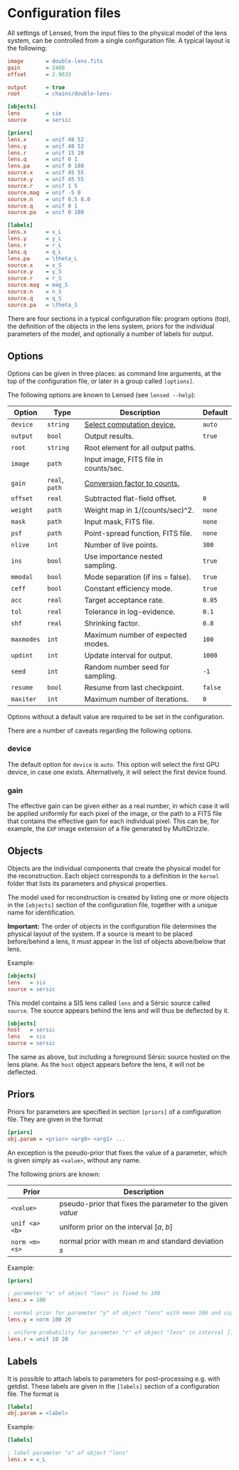 Configuration files
===================

All settings of Lensed, from the input files to the physical model of the lens
system, can be controlled from a single configuration file. A typical layout is
the following:

```ini
image       = double-lens.fits
gain        = 2400
offset      = 2.9633

output      = true
root        = chains/double-lens-

[objects]
lens        = sie
source      = sersic

[priors]
lens.x      = unif 48 52
lens.y      = unif 48 52
lens.r      = unif 15 20
lens.q      = unif 0 1
lens.pa     = unif 0 180
source.x    = unif 45 55
source.y    = unif 45 55
source.r    = unif 1 5
source.mag  = unif -5 0
source.n    = unif 0.5 8.0
source.q    = unif 0 1
source.pa   = unif 0 180

[labels]
lens.x      = x_L
lens.y      = y_L
lens.r      = r_L
lens.q      = q_L
lens.pa     = \theta_L
source.x    = x_S
source.y    = y_S
source.r    = r_S
source.mag  = mag_S
source.n    = n_S
source.q    = q_S
source.pa   = \theta_S
```

There are four sections in a typical configuration file: program options (top),
the definition of the objects in the lens system, priors for the individual
parameters of the model, and optionally a number of labels for output.


Options
-------

Options can be given in three places: as command line arguments, at the
top of the configuration file, or later in a group called `[options]`.

The following options are known to Lensed (see `lensed --help`):

Option     | Type           | Description                            | Default
-----------|----------------|----------------------------------------|--------
`device`   | `string`       | [Select computation device.](#device)  | `auto`
`output`   | `bool`         | Output results.                        | `true`
`root`     | `string`       | Root element for all output paths.     | 
`image`    | `path`         | Input image, FITS file in counts/sec.  | 
`gain`     | `real`, `path` | [Conversion factor to counts.](#gain)  | 
`offset`   | `real`         | Subtracted flat-field offset.          | `0`
`weight`   | `path`         | Weight map in 1/(counts/sec)^2.        | `none`
`mask`     | `path`         | Input mask, FITS file.                 | `none`
`psf`      | `path`         | Point-spread function, FITS file.      | `none`
`nlive`    | `int`          | Number of live points.                 | `300`
`ins`      | `bool`         | Use importance nested sampling.        | `true`
`mmodal`   | `bool`         | Mode separation (if ins = false).      | `true`
`ceff`     | `bool`         | Constant efficiency mode.              | `true`
`acc`      | `real`         | Target acceptance rate.                | `0.05`
`tol`      | `real`         | Tolerance in log-evidence.             | `0.1`
`shf`      | `real`         | Shrinking factor.                      | `0.8`
`maxmodes` | `int`          | Maximum number of expected modes.      | `100`
`updint`   | `int`          | Update interval for output.            | `1000`
`seed`     | `int`          | Random number seed for sampling.       | `-1`
`resume`   | `bool`         | Resume from last checkpoint.           | `false`
`maxiter`  | `int`          | Maximum number of iterations.          | `0`

Options without a default value are required to be set in the configuration.

There are a number of caveats regarding the following options.

### device

The default option for `device` is `auto`. This option will select the first
GPU device, in case one exists. Alternatively, it will select the first device
found.

### gain

The effective gain can be given either as a real number, in which case it will
be applied uniformly for each pixel of the image, or the path to a FITS file
that contains the effective gain for each individual pixel. This can be, for
example, the `EXP` image extension of a file generated by MultiDrizzle.


Objects
-------

Objects are the individual components that create the physical model for the
reconstruction. Each object corresponds to a definition in the `kernel` folder
that lists its parameters and physical properties.

The model used for reconstruction is created by listing one or more objects in
the `[objects]` section of the configuration file, together with a unique name
for identification.

**Important:** The order of objects in the configuration file determines the
physical layout of the system. If a source is meant to be placed before/behind
a lens, it must appear in the list of objects above/below that lens.

Example:

```ini
[objects]
lens   = sis
source = sersic
```

This model contains a SIS lens called `lens` and a Sérsic source called
`source`. The source appears behind the lens and will thus be deflected by it.

```ini
[objects]
host   = sersic
lens   = sis
source = sersic
```

The same as above, but including a foreground Sérsic source hosted on the lens
plane. As the `host` object appears before the lens, it will not be deflected.


Priors
------

Priors for parameters are specified in section `[priors]` of a configuration
file. They are given in the format

```ini
[priors]
obj.param = <prior> <arg0> <arg1> ...
```

An exception is the pseudo-prior that fixes the value of a parameter, which is
given simply as `<value>`, without any name.

The following priors are known:

Prior          | Description
---------------|----------------------------------------------------------------
`<value>`      | pseudo-prior that fixes the parameter to the given *value*
`unif <a> <b>` | uniform prior on the interval [*a*, *b*]
`norm <m> <s>` | normal prior with mean *m* and standard deviation *s*

Example:

```ini
[priors]

; parameter "x" of object "lens" is fixed to 100
lens.x = 100

; normal prior for parameter "y" of object "lens" with mean 100 and sigma 20
lens.y = norm 100 20

; uniform probability for parameter "r" of object "lens" in interval [10, 20]
lens.r = unif 10 20
```


Labels
------

It is possible to attach labels to parameters for post-processing e.g. with
getdist. These labels are given in the `[labels]` section of a configuration
file. The format is

```ini
[labels]
obj.param = <label>
```

Example:

```ini
[labels]

; label parameter "x" of object "lens"
lens.x = x_L
```
